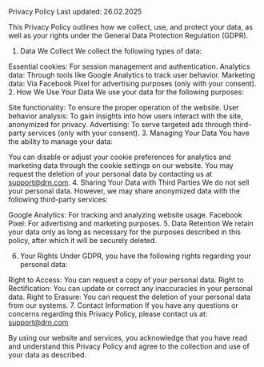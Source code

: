 Privacy Policy
Last updated: 26.02.2025

This Privacy Policy outlines how we collect, use, and protect your data, as well as your rights under the General Data Protection Regulation (GDPR).

1. Data We Collect
We collect the following types of data:

Essential cookies: For session management and authentication.
Analytics data: Through tools like Google Analytics to track user behavior.
Marketing data: Via Facebook Pixel for advertising purposes (only with your consent).
2. How We Use Your Data
We use your data for the following purposes:

Site functionality: To ensure the proper operation of the website.
User behavior analysis: To gain insights into how users interact with the site, anonymized for privacy.
Advertising: To serve targeted ads through third-party services (only with your consent).
3. Managing Your Data
You have the ability to manage your data:

You can disable or adjust your cookie preferences for analytics and marketing data through the cookie settings on our website.
You may request the deletion of your personal data by contacting us at support@drn.com.
4. Sharing Your Data with Third Parties
We do not sell your personal data. However, we may share anonymized data with the following third-party services:

Google Analytics: For tracking and analyzing website usage.
Facebook Pixel: For advertising and marketing purposes.
5. Data Retention
We retain your data only as long as necessary for the purposes described in this policy, after which it will be securely deleted.

6. Your Rights
Under GDPR, you have the following rights regarding your personal data:

Right to Access: You can request a copy of your personal data.
Right to Rectification: You can update or correct any inaccuracies in your personal data.
Right to Erasure: You can request the deletion of your personal data from our systems.
7. Contact Information
If you have any questions or concerns regarding this Privacy Policy, please contact us at:
support@drn.com

By using our website and services, you acknowledge that you have read and understand this Privacy Policy and agree to the collection and use of your data as described.